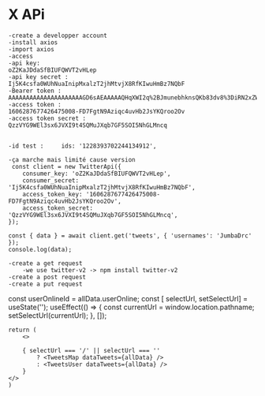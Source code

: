 # X APi
    -create a developper account
    -install axios
    -import axios
    -access
    -api key: 
    oZ2KaJDdaSfBIUFQWVT2vHLep
    -api key secret :
    Ij5K4csfa0WUhNuaInipMxalzT2jhMtvjX8RfKIwuHmBz7NQbF
    -Bearer token : AAAAAAAAAAAAAAAAAAAAAGD6sAEAAAAAQHqXWI2q%2BJmunebhknsQKb83dv8%3DiRN2xZWPKdiiqX4fUNVRCwTyYdtdmiEhVSSdinR7MLHRGp7sqR
    -access token : 
    1606287677426475008-FD7FgtN9Aziqc4uvHb2JsYKQroo2Ov
    -access token secret :
    QzzVYG9WEl3sx6JVXI9t4SQMuJXqb7GF5SOI5NhGLMncq


    -id test :     ids: '1228393702244134912',

    -ça marche mais limité cause version 
     const client = new TwitterApi({
        consumer_key: 'oZ2KaJDdaSfBIUFQWVT2vHLep',
        consumer_secret: 'Ij5K4csfa0WUhNuaInipMxalzT2jhMtvjX8RfKIwuHmBz7NQbF',
        access_token_key: '1606287677426475008-FD7FgtN9Aziqc4uvHb2JsYKQroo2Ov',
        access_token_secret: 'QzzVYG9WEl3sx6JVXI9t4SQMuJXqb7GF5SOI5NhGLMncq',
    });

    const { data } = await client.get('tweets', { 'usernames': 'JumbaDrc' });
    console.log(data);

    -create a get request
        -we use twitter-v2 -> npm install twitter-v2
    -create a post request
    -create a put request
 const userOnlineId = allData.userOnline;
    const [ selectUrl, setSelectUrl] = useState('');
    useEffect(() => {
        const currentUrl = window.location.pathname;
        setSelectUrl(currentUrl);
      }, []);

    return (
        <>
        
        { selectUrl === '/' || selectUrl === ''
            ? <TweetsMap dataTweets={allData} /> 
            : <TweetsUser dataTweets={allData} /> 
        }
    </>
    )